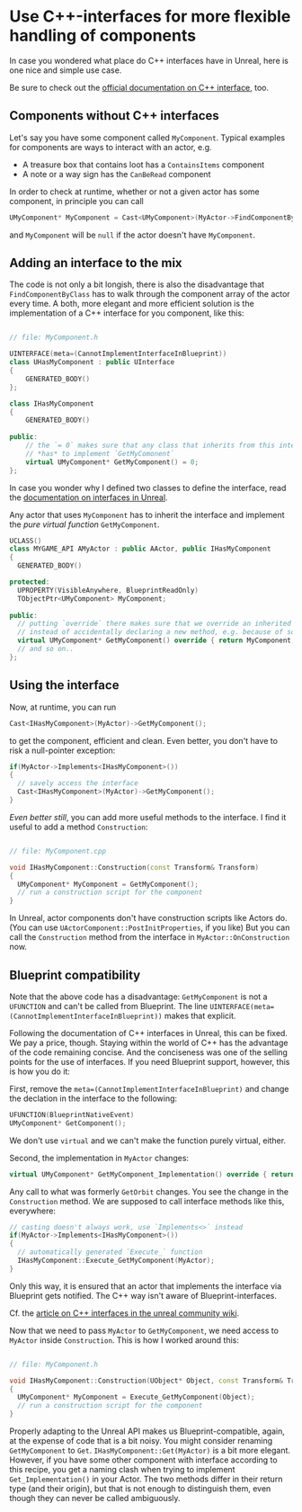 # Use C++-interfaces for more flexible handling of components

In case you wondered what place do C++ interfaces have in Unreal,
here is one nice and simple use case.

Be sure to check out the [official documentation on C++ interface](https://docs.unrealengine.com/5.0/en-US/interfaces-in-unreal-engine/), too.

## Components without C++ interfaces

Let's say you have some component called `MyComponent`.
Typical examples for components are ways to interact with an actor, e.g.

* A treasure box that contains loot has a `ContainsItems` component
* A note or a way sign has the `CanBeRead` component

In order to check at runtime, whether or not a given actor has some component,
in principle you can call

```cpp
UMyComponent* MyComponent = Cast<UMyComponent>(MyActor->FindComponentByClass(MyComponent::StaticClass()));
```

and `MyComponent` will be `null` if the actor doesn't have `MyComponent`.

## Adding an interface to the mix

The code is not only a bit longish,
there is also the disadvantage that `FindComponentByClass` has to walk through the component array of the actor every time.
A both, more elegant and more efficient solution is the implementation of a C++ interface for you component, like this:

```cpp

// file: MyComponent.h

UINTERFACE(meta=(CannotImplementInterfaceInBlueprint))
class UHasMyComponent : public UInterface
{
    GENERATED_BODY()
};

class IHasMyComponent
{
    GENERATED_BODY()
    
public:
    // the `= 0` makes sure that any class that inherits from this interface
    // *has* to implement `GetMyComonent`
    virtual UMyComponent* GetMyComponent() = 0;
};
```

In case you wonder why I defined two classes to define the interface, read the [documentation on interfaces in Unreal](https://docs.unrealengine.com/5.0/en-US/interfaces-in-unreal-engine/).

Any actor that uses `MyComponent` has to inherit the interface and implement the *pure virtual function* `GetMyComponent`.

```cpp
UCLASS()
class MYGAME_API AMyActor : public AActor, public IHasMyComponent
{
  GENERATED_BODY()

protected:
  UPROPERTY(VisibleAnywhere, BlueprintReadOnly)
  TObjectPtr<UMyComponent> MyComponent;
  
public:
  // putting `override` there makes sure that we override an inherited method
  // instead of accidentally declaring a new method, e.g. because of some typo
  virtual UMyComponent* GetMyComponent() override { return MyComponent; }
  // and so on..
};
```

## Using the interface

Now, at runtime, you can run

```cpp
Cast<IHasMyComponent>(MyActor)->GetMyComponent();
```

to get the component, efficient and clean.
Even better, you don't have to risk a null-pointer exception:

```cpp
if(MyActor->Implements<IHasMyComponent>())
{
  // savely access the interface
  Cast<IHasMyComponent>(MyActor)->GetMyComponent();
}
```

*Even better still*, you can add more useful methods to the interface.
I find it useful to add a method `Construction`:

```cpp

// file: MyComponent.cpp

void IHasMyComponent::Construction(const Transform& Transform)
{
  UMyComponent* MyComponent = GetMyComponent();
  // run a construction script for the component
}
```

In Unreal, actor components don't have construction scripts like Actors do.
(You can use `UActorComponent::PostInitProperties`,  if you like)
But you can call the `Construction` method from the interface in `MyActor::OnConstruction` now.

## Blueprint compatibility

Note that the above code has a disadvantage:
`GetMyComponent` is not a `UFUNCTION` and can't be called from Blueprint.
The line `UINTERFACE(meta=(CannotImplementInterfaceInBlueprint))` makes that explicit.

Following the documentation of C++ interfaces in Unreal, this can be fixed.
We pay a price, though.
Staying within the world of C++ has the advantage of the code remaining concise.
And the conciseness was one of the selling points for the use of interfaces.
If you need Blueprint support, however, this is how you do it:

First, remove the `meta=(CannotImplementInterfaceInBlueprint)` and change the declation in the interface to  the following:

```cpp
UFUNCTION(BlueprintNativeEvent)
UMyComponent* GetComponent();
```

We don't use `virtual` and we can't make the function purely virtual, either.

Second, the implementation in `MyActor` changes:

```cpp
virtual UMyComponent* GetMyComponent_Implementation() override { return MyComponent; }
```

Any call to what was formerly `GetOrbit` changes.
You see the change in the `Construction` method.
We are supposed to call interface methods like this, everywhere:

```cpp
// casting doesn't always work, use `Implements<>` instead
if(MyActor->Implements<IHasMyComponent>())
{
  // automatically generated `Execute_` function
  IHasMyComponent::Execute_GetMyComponent(MyActor);
}
```

Only this way, it is ensured that an actor that implements the interface via Blueprint gets notified.
The C++ way isn't aware of Blueprint-interfaces.

Cf. the [article on C++ interfaces in the unreal community wiki](https://unrealcommunity.wiki/interfaces-in-cpp-tjd0j1kk).

Now that we need to pass `MyActor` to `GetMyComponent`, we need access to `MyActor` inside `Construction`.
This is how I worked around this:

```cpp

// file: MyComponent.h

void IHasMyComponent::Construction(UObject* Object, const Transform& Transform)
{
  UMyComponent* MyComponent = Execute_GetMyComponent(Object);
  // run a construction script for the component
}
```

Properly adapting to the Unreal API makes us Blueprint-compatible, again, at the expense of code that is a bit noisy.
You might consider renaming `GetMyComponent` to `Get`.
`IHasMyComponent::Get(MyActor)` is a bit more elegant.
However, if you have some other component with interface according to this recipe,
you get a naming clash when trying to implement `Get_Implementation()` in your Actor.
The two methods differ in their return type (and their origin), but that is not enough to distinguish them,
even though they can never be called ambiguously.
